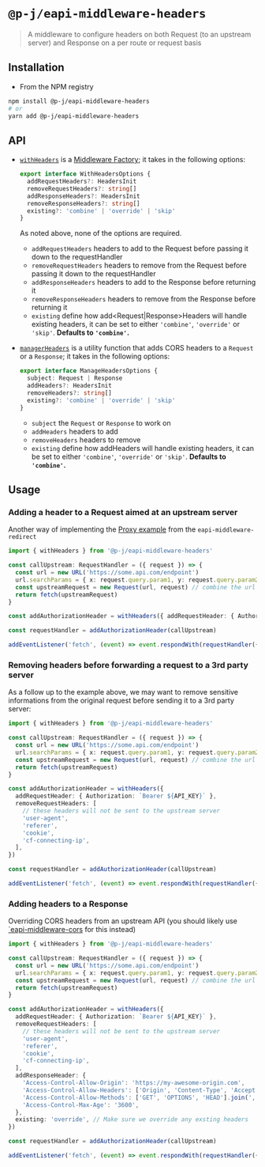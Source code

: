 # `@p-j/eapi-middleware-headers`

> A middleware to configure headers on both Request (to an upstream server) and Response on a per route or request basis

## Installation

- From the NPM registry

```sh
npm install @p-j/eapi-middleware-headers
# or
yarn add @p-j/eapi-middleware-headers
```

## API

- [`withHeaders`](./src/withHeaders.ts) is a [Middleware Factory](../eapi-types/index.d.ts); it takes in the following options:

  ```ts
  export interface WithHeadersOptions {
    addRequestHeaders?: HeadersInit
    removeRequestHeaders?: string[]
    addResponseHeaders?: HeadersInit
    removeResponseHeaders?: string[]
    existing?: 'combine' | 'override' | 'skip'
  }
  ```

  As noted above, none of the options are required.

  - `addRequestHeaders` headers to add to the Request before passing it down to the requestHandler
  - `removeRequestHeaders` headers to remove from the Request before passing it down to the requestHandler
  - `addResponseHeaders` headers to add to the Response before returning it
  - `removeResponseHeaders` headers to remove from the Response before returning it
  - `existing` define how add<Request|Response>Headers will handle existing headers, it can be set to either `'combine'`, `'override'` or `'skip'`. **Defaults to `'combine'`.**

- [`managerHeaders`](./src/withHeaders.ts) is a utility function that adds CORS headers to a `Request` or a `Response`; it takes in the following options:

  ```ts
  export interface ManageHeadersOptions {
    subject: Request | Response
    addHeaders?: HeadersInit
    removeHeaders?: string[]
    existing?: 'combine' | 'override' | 'skip'
  }
  ```

  - `subject` the `Request` or `Response` to work on
  - `addHeaders` headers to add
  - `removeHeaders` headers to remove
  - `existing` define how addHeaders will handle existing headers, it can be set to either `'combine'`, `'override'` or `'skip'`. **Defaults to `'combine'`.**

## Usage

### Adding a header to a Request aimed at an upstream server

Another way of implementing the [Proxy example](https://github.com/p-j/eapi/tree/main/packages/eapi-middleware-redirect#proxy-example) from the `eapi-middleware-redirect`

```ts
import { withHeaders } from '@p-j/eapi-middleware-headers'

const callUpstream: RequestHandler = ({ request }) => {
  const url = new URL('https://some.api.com/endpoint')
  url.searchParams = { x: request.query.param1, y: request.query.param2 }
  const upstreamRequest = new Request(url, request) // combine the url with the request details provided, including the Authorization Header added by the middleware
  return fetch(upstreamRequest)
}

const addAuthorizationHeader = withHeaders({ addRequestHeader: { Authorization: `Bearer ${API_KEY}` } })

const requestHandler = addAuthorizationHeader(callUpstream)

addEventListener('fetch', (event) => event.respondWith(requestHandler({ event, request: event.request })))
```

### Removing headers before forwarding a request to a 3rd party server

As a follow up to the example above, we may want to remove sensitive informations from the original request before sending it to a 3rd party server:

```ts
import { withHeaders } from '@p-j/eapi-middleware-headers'

const callUpstream: RequestHandler = ({ request }) => {
  const url = new URL('https://some.api.com/endpoint')
  url.searchParams = { x: request.query.param1, y: request.query.param2 }
  const upstreamRequest = new Request(url, request) // combine the url with the request details provided, including the Authorization Header added by the middleware
  return fetch(upstreamRequest)
}

const addAuthorizationHeader = withHeaders({
  addRequestHeader: { Authorization: `Bearer ${API_KEY}` },
  removeRequestHeaders: [
    // these headers will not be sent to the upstream server
    'user-agent',
    'referer',
    'cookie',
    'cf-connecting-ip',
  ],
})

const requestHandler = addAuthorizationHeader(callUpstream)

addEventListener('fetch', (event) => event.respondWith(requestHandler({ event, request: event.request })))
```

### Adding headers to a Response

Overriding CORS headers from an upstream API (you should likely use [`eapi-middleware-cors](../eapi-middleware-cors) for this instead)

```ts
import { withHeaders } from '@p-j/eapi-middleware-headers'

const callUpstream: RequestHandler = ({ request }) => {
  const url = new URL('https://some.api.com/endpoint')
  url.searchParams = { x: request.query.param1, y: request.query.param2 }
  const upstreamRequest = new Request(url, request) // combine the url with the request details provided, including the Authorization Header added by the middleware
  return fetch(upstreamRequest)
}

const addAuthorizationHeader = withHeaders({
  addRequestHeader: { Authorization: `Bearer ${API_KEY}` },
  removeRequestHeaders: [
    // these headers will not be sent to the upstream server
    'user-agent',
    'referer',
    'cookie',
    'cf-connecting-ip',
  ],
  addResponseHeader: {
    'Access-Control-Allow-Origin': 'https://my-awesome-origin.com',
    'Access-Control-Allow-Headers': ['Origin', 'Content-Type', 'Accept', 'Authorization'].join(','),
    'Access-Control-Allow-Methods': ['GET', 'OPTIONS', 'HEAD'].join(','),
    'Access-Control-Max-Age': '3600',
  },
  existing: 'override', // Make sure we override any exsting headers
})

const requestHandler = addAuthorizationHeader(callUpstream)

addEventListener('fetch', (event) => event.respondWith(requestHandler({ event, request: event.request })))
```
